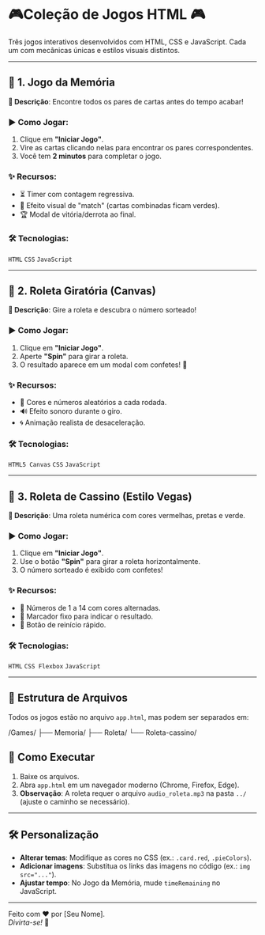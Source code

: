 # 🎮Coleção de Jogos HTML 🎮  

Três jogos interativos desenvolvidos com HTML, CSS e JavaScript. Cada um com mecânicas únicas e estilos visuais distintos.

---

## 🎲 **1. Jogo da Memória**  
**📌 Descrição**: Encontre todos os pares de cartas antes do tempo acabar!  

### ▶️ Como Jogar:  
1. Clique em **"Iniciar Jogo"**.  
2. Vire as cartas clicando nelas para encontrar os pares correspondentes.  
3. Você tem **2 minutos** para completar o jogo.  

### ✨ Recursos:  
- ⏳ Timer com contagem regressiva.  
- 🎉 Efeito visual de "match" (cartas combinadas ficam verdes).  
- 🏆 Modal de vitória/derrota ao final.  

### 🛠️ Tecnologias:  
`HTML` `CSS` `JavaScript`  

---

## 🎡 **2. Roleta Giratória (Canvas)**  
**📌 Descrição**: Gire a roleta e descubra o número sorteado!  

### ▶️ Como Jogar:  
1. Clique em **"Iniciar Jogo"**.  
2. Aperte **"Spin"** para girar a roleta.  
3. O resultado aparece em um modal com confetes! 🎊  

### ✨ Recursos:  
- 🎨 Cores e números aleatórios a cada rodada.  
- 🔊 Efeito sonoro durante o giro.  
- 🌀 Animação realista de desaceleração.  

### 🛠️ Tecnologias:  
`HTML5 Canvas` `CSS` `JavaScript`  

---

## 🎰 **3. Roleta de Cassino (Estilo Vegas)**  
**📌 Descrição**: Uma roleta numérica com cores vermelhas, pretas e verde.  

### ▶️ Como Jogar:  
1. Clique em **"Iniciar Jogo"**.  
2. Use o botão **"Spin"** para girar a roleta horizontalmente.  
3. O número sorteado é exibido com confetes!  

### ✨ Recursos:  
- 🔢 Números de 1 a 14 com cores alternadas.  
- 🎯 Marcador fixo para indicar o resultado.  
- 🔄 Botão de reinício rápido.  

### 🛠️ Tecnologias:  
`HTML` `CSS Flexbox` `JavaScript`  

---

## 📁 **Estrutura de Arquivos**  
Todos os jogos estão no arquivo `app.html`, mas podem ser separados em:  

/Games/
├── Memoria/
├── Roleta/
└── Roleta-cassino/


## 🚀 **Como Executar**  
1. Baixe os arquivos.  
2. Abra `app.html` em um navegador moderno (Chrome, Firefox, Edge).  
3. **Observação**: A roleta requer o arquivo `audio_roleta.mp3` na pasta `../` (ajuste o caminho se necessário).  

---

## 🛠 **Personalização**  
- **Alterar temas**: Modifique as cores no CSS (ex.: `.card.red`, `.pieColors`).  
- **Adicionar imagens**: Substitua os links das imagens no código (ex.: `img src="..."`).  
- **Ajustar tempo**: No Jogo da Memória, mude `timeRemaining` no JavaScript.  

---

Feito com ❤️ por [Seu Nome].  
*Divirta-se!* 🎉  